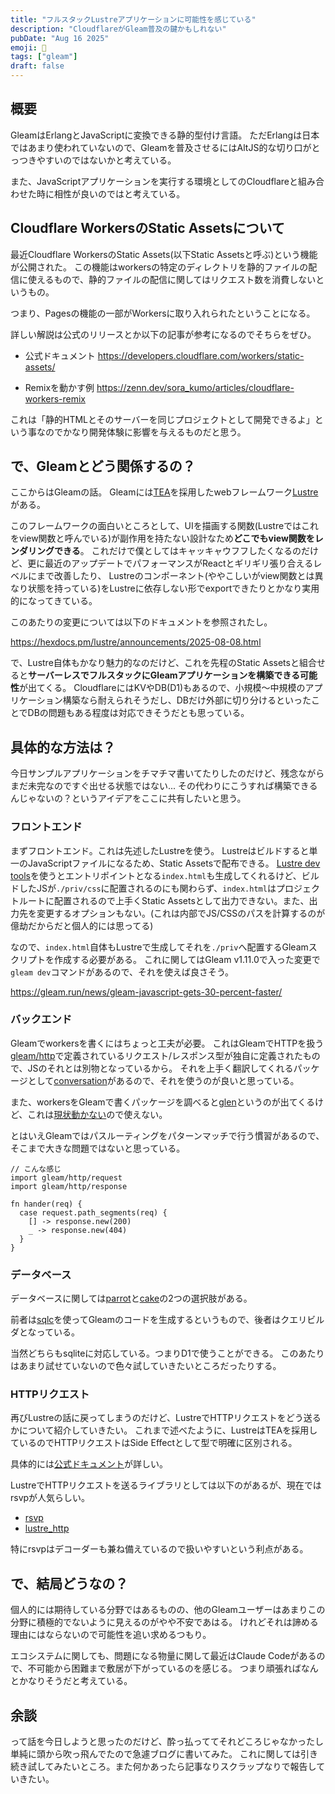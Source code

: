 ```yaml
---
title: "フルスタックLustreアプリケーションに可能性を感じている"
description: "CloudflareがGleam普及の鍵かもしれない"
pubDate: "Aug 16 2025"
emoji: 🦊
tags: ["gleam"]
draft: false
---
```


## 概要

GleamはErlangとJavaScriptに変換できる静的型付け言語。
ただErlangは日本ではあまり使われていないので、Gleamを普及させるにはAltJS的な切り口がとっつきやすいのではないかと考えている。

また、JavaScriptアプリケーションを実行する環境としてのCloudflareと組み合わせた時に相性が良いのではと考えている。

## Cloudflare WorkersのStatic Assetsについて

最近Cloudflare WorkersのStatic Assets(以下Static
Assetsと呼ぶ)という機能が公開された。
この機能はworkersの特定のディレクトリを静的ファイルの配信に使えるもので、静的ファイルの配信に関してはリクエスト数を消費しないというもの。

つまり、Pagesの機能の一部がWorkersに取り入れられたということになる。

詳しい解説は公式のリリースとか以下の記事が参考になるのでそちらをぜひ。

- 公式ドキュメント https://developers.cloudflare.com/workers/static-assets/

- Remixを動かす例 https://zenn.dev/sora_kumo/articles/cloudflare-workers-remix

これは「静的HTMLとそのサーバーを同じプロジェクトとして開発できるよ」という事なのでかなり開発体験に影響を与えるものだと思う。

## で、Gleamとどう関係するの？

ここからはGleamの話。
Gleamには[TEA](https://guide.elm-lang.jp/architecture/)を採用したwebフレームワーク[Lustre](https://github.com/lustre-labs/lustre)がある。

このフレームワークの面白いところとして、UIを描画する関数(Lustreではこれをview関数と呼んでいる)が副作用を持たない設計なため**どこでもview関数をレンダリングできる**。
これだけで僕としてはキャッキャウフフしたくなるのだけど、更に最近のアップデートでパフォーマンスがReactとギリギリ張り合えるレベルにまで改善したり、
Lustreのコンポーネント(ややこしいがview関数とは異なり状態を持っている)をLustreに依存しない形でexportできたりとかなり実用的になってきている。

このあたりの変更については以下のドキュメントを参照されたし。

https://hexdocs.pm/lustre/announcements/2025-08-08.html

で、Lustre自体もかなり魅力的なのだけど、これを先程のStatic
Assetsと組合せると**サーバーレスでフルスタックにGleamアプリケーションを構築できる可能性**が出てくる。
CloudflareにはKVやDB(D1)もあるので、小規模〜中規模のアプリケーション構築なら耐えられそうだし、DBだけ外部に切り分けるといったことでDBの問題もある程度は対応できそうだとも思っている。

## 具体的な方法は？

今日サンプルアプリケーションをチマチマ書いてたりしたのだけど、残念ながらまだ未完なのですぐ出せる状態ではない...
その代わりにこうすれば構築できるんじゃないの？というアイデアをここに共有したいと思う。

### フロントエンド

まずフロントエンド。これは先述したLustreを使う。
Lustreはビルドすると単一のJavaScriptファイルになるため、Static
Assetsで配布できる。
[Lustre dev tools](https://github.com/lustre-labs/dev-tools)を使うとエントリポイントとなる`index.html`も生成してくれるけど、ビルドしたJSが`./priv/css`に配置されるのにも関わらず、`index.html`はプロジェクトルートに配置されるので上手くStatic
Assetsとして出力できない。また、出力先を変更するオプションもない。(これは内部でJS/CSSのパスを計算するのが億劫だからだと個人的には思ってる)

なので、`index.html`自体もLustreで生成してそれを`./priv`へ配置するGleamスクリプトを作成する必要がある。
これに関してはGleam
v1.11.0で入った変更で`gleam dev`コマンドがあるので、それを使えば良さそう。

https://gleam.run/news/gleam-javascript-gets-30-percent-faster/

### バックエンド

Gleamでworkersを書くにはちょっと工夫が必要。
これはGleamでHTTPを扱う[gleam/http]()で定義されているリクエスト/レスポンス型が独自に定義されたもので、JSのそれとは別物となっているから。
それを上手く翻訳してくれるパッケージとして[conversation](https://github.com/MystPi/conversation)があるので、それを使うのが良いと思っている。

また、workersをGleamで書くパッケージを調べると[glen](https://github.com/MystPi/glen)というのが出てくるけど、これは[現状動かない](https://github.com/MystPi/glen/issues/9)ので使えない。

とはいえGleamではパスルーティングをパターンマッチで行う慣習があるので、そこまで大きな問題ではないと思っている。

```gleam
// こんな感じ
import gleam/http/request
import gleam/http/response

fn hander(req) {
  case request.path_segments(req) {
    [] -> response.new(200)
	_ -> response.new(404)
  }
}
```

### データベース

データベースに関しては[parrot](https://github.com/daniellionel01/parrot)と[cake](https://github.com/inoas/gleam-cake)の2つの選択肢がある。

前者は[sqlc](https://github.com/sqlc-dev/sqlc)を使ってGleamのコードを生成するというもので、後者はクエリビルダとなっている。

当然どちらもsqliteに対応している。つまりD1で使うことができる。
このあたりはあまり試せていないので色々試していきたいところだったりする。

### HTTPリクエスト

再びLustreの話に戻ってしまうのだけど、LustreでHTTPリクエストをどう送るかについて紹介していきたい。
これまで述べたように、LustreはTEAを採用しているのでHTTPリクエストはSide
Effectとして型で明確に区別される。

具体的には[公式ドキュメント](https://hexdocs.pm/lustre/guide/03-side-effects.html)が詳しい。

LustreでHTTPリクエストを送るライブラリとしては以下のがあるが、現在ではrsvpが人気らしい。

- [rsvp](https://github.com/hayleigh-dot-dev/rsvp)
- [lustre_http](https://codeberg.org/kero/lustre_http)

特にrsvpはデコーダーも兼ね備えているので扱いやすいという利点がある。

## で、結局どうなの？

個人的には期待している分野ではあるものの、他のGleamユーザーはあまりこの分野に積極的でないように見えるのがやや不安であはる。
けれどそれは諦める理由にはならないので可能性を追い求めるつもり。

エコシステムに関しても、問題になる物量に関して最近はClaude
Codeがあるので、不可能から困難まで敷居が下がっているのを感じる。
つまり頑張ればなんとかなりそうだと考えている。

## 余談

って話を今日しようと思ったのだけど、酔っ払っててそれどころじゃなかったし単純に頭から吹っ飛んでたので急遽ブログに書いてみた。
これに関しては引き続き試してみたいところ。また何かあったら記事なりスクラップなりで報告していきたい。
